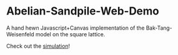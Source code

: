 # Abelian-Sandpile-Web-Demo
A hand hewn Javascript+Canvas implementation of the Bak-Tang-Weisenfeld model on the square lattice. 

Check out the [simulation](https://djkorchinski.github.io/Abelian-Sandpile-Web-Demo/)!
